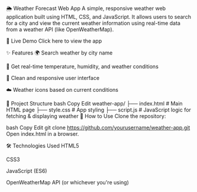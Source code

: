 🌦️ Weather Forecast Web App
A simple, responsive weather web application built using HTML, CSS, and JavaScript. It allows users to search for a city and view the current weather information using real-time data from a weather API (like OpenWeatherMap).

🔗 Live Demo
Click here to view the app <!-- Replace with your deployed app link if available -->

✨ Features
🌍 Search weather by city name

📍 Get real-time temperature, humidity, and weather conditions

🎨 Clean and responsive user interface

☁️ Weather icons based on current conditions

📁 Project Structure
bash
Copy
Edit
weather-app/
├── index.html         # Main HTML page
├── style.css          # App styling
├── script.js          # JavaScript logic for fetching & displaying weather
🔧 How to Use
Clone the repository:

bash
Copy
Edit
git clone https://github.com/yourusername/weather-app.git
Open index.html in a browser.

🛠️ Technologies Used
HTML5

CSS3

JavaScript (ES6)

OpenWeatherMap API (or whichever you're using)

